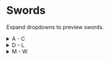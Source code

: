 # Swords

Expand dropdowns to preview swords.

<details>

<summary>A - C</summary>

#### ![](../../../.gitbook/assets/absolute\_zero.png)  Absolute Zero

#### ![](../../../.gitbook/assets/abyss\_blade.png)  Abyss Blade

#### ![](../../../.gitbook/assets/aegis\_blade.png)  Aegis Blade

#### ![](../../../.gitbook/assets/aftershock.png)  Aftershock

#### ![](../../../.gitbook/assets/anarchy\_blade.png)  Anarchy Blade

#### ![](../../../.gitbook/assets/ancient\_shiv.png)  Ancient Shiv

#### ![](../../../.gitbook/assets/animus.png)  Animus

#### ![](../../../.gitbook/assets/aquatic\_discharge.png)  Aquatic Discharge

#### ![](../../../.gitbook/assets/aquatic\_dissolution.png)  Aquatic Dissolution

#### ![](../../../.gitbook/assets/ark\_of\_the\_ancients.png)  Ark of the Ancients

#### ![](../../../.gitbook/assets/ark\_of\_the\_cosmos.png)  Ark of the Cosmos

#### ![](../../../.gitbook/assets/ark\_of\_the\_elements.png)  Ark of the Elements

#### ![](../../../.gitbook/assets/astral\_blade.png)  Astral Blade

#### ![](../../../.gitbook/assets/astral\_pike.png)  Astral Pike

#### ![](../../../.gitbook/assets/astral\_scythe.png)  Astral Scythe

#### ![](../../../.gitbook/assets/ataraxia.png)  Ataraxia

#### ![](../../../.gitbook/assets/baleful\_harvester.png)  Baleful Harvester

#### ![](../../../.gitbook/assets/banshee\_hook.png)  Banshee Hook

#### ![](../../../.gitbook/assets/basher.png)  Basher

#### ![](../../../.gitbook/assets/biome\_blade.png)  Biome Blade

#### ![](../../../.gitbook/assets/blade\_of\_enmity.png)  Blade of Enmity

#### ![](../../../.gitbook/assets/bladecrest\_oathsword.png)  Bladecrest Oathsword

#### ![](../../../.gitbook/assets/bloody\_rupture.png)  Bloody Rupture

#### ![](../../../.gitbook/assets/bonebreaker.png)  Bonebreaker

#### ![](../../../.gitbook/assets/brimlance.png)  Brimlance

#### ![](../../../.gitbook/assets/brimlash\_buster.png)  Brimlash Buster

#### ![](../../../.gitbook/assets/brimstone\_sword.png)  Brimstone Sword

#### ![](../../../.gitbook/assets/briny\_baron.png)  Briny Baron

#### ![](../../../.gitbook/assets/burnt\_sienna.png)  Burnt Sienna

#### ![](../../../.gitbook/assets/catastrophe\_claymore.png)  Catastrophe Claymore

#### ![](../../../.gitbook/assets/celestial\_claymore.png)  Celestial Claymore

#### ![](../../../.gitbook/assets/comet\_quasher.png)  Comet Quasher

#### ![](../../../.gitbook/assets/corrupted\_crusher\_blade.png)  Corrupted Crusher Blade

#### ![](../../../.gitbook/assets/cosmic\_shiv.png)  Cosmic Shiv

#### ![](../../../.gitbook/assets/crimson\_crusher\_blade.png)  Crimson Crusher Blade

#### ![](../../../.gitbook/assets/crystal\_blade.png)  Crystal Blade

</details>

<details>

<summary>D - L</summary>

#### ![](../../../.gitbook/assets/darklight\_greatsword.png)  Darklight Greatsword

#### ![](../../../.gitbook/assets/devastation.png)  Devastation

#### ![](../../../.gitbook/assets/devils\_devastation.png)  Devil's Devastation

#### ![](../../../.gitbook/assets/diseased\_pike.png)  Diseased Pike

#### ![](../../../.gitbook/assets/draconic\_destruction.png)  Draconic Destruction

#### ![](../../../.gitbook/assets/dragon\_rage.png)  Dragon Rage

#### ![](../../../.gitbook/assets/earth.png)  Earth

#### ![](../../../.gitbook/assets/earthen\_pike.png)  Earthen Pike

#### ![](../../../.gitbook/assets/elemental\_excalibur.png)  Elemental Excalibur

#### ![](../../../.gitbook/assets/elemental\_lance.png)  Elemental Lance

#### ![](../../../.gitbook/assets/entropic\_claymore.png)  Entropic Claymore

#### ![](../../../.gitbook/assets/essence\_flayer.png)  Essence Flayer

#### ![](../../../.gitbook/assets/eutrophic\_scimitar.png)  Eutrophic Scimitar

#### ![](../../../.gitbook/assets/eutrophic\_shank.png)  Eutrophic Shank

#### ![](../../../.gitbook/assets/excelsus.png)  Excelsus

#### ![](../../../.gitbook/assets/exo\_gladius.png)  Exo Gladius

#### ![](../../../.gitbook/assets/exoblade.png)  Exoblade

#### ![](../../../.gitbook/assets/feralthorn\_claymore.png)  Feralthorn Claymore

#### ![](../../../.gitbook/assets/flameburst\_shortsword.png)  Flameburst Shortsword

#### ![](../../../.gitbook/assets/flarefrost\_blade.png)  Flarefrost Blade

#### ![](../../../.gitbook/assets/floodtide.png)  Floodtide

#### ![](../../../.gitbook/assets/forbidden\_oathblade.png)  Forbidden Oathblade

#### ![](../../../.gitbook/assets/forsaken\_saber.png)  Forsaken Saber

#### ![](../../../.gitbook/assets/fractured\_ark.png)  Fractured Ark

#### ![](../../../.gitbook/assets/gaels\_greatsword.png)  Gael's Greatsword

#### ![](../../../.gitbook/assets/galactus\_blade.png)  Galactus Blade

#### ![](../../../.gitbook/assets/galileo\_gladius.png)  Galileo Gladius

#### ![](../../../.gitbook/assets/gelitic\_blade.png)  Gelitic Blade

#### ![](../../../.gitbook/assets/gilded\_proboscis.png)  Gilded Proboscis

#### ![](../../../.gitbook/assets/goldplume\_spear.png)  Goldplume Spear

#### ![](../../../.gitbook/assets/grand\_guardian.png)  Grand Guardian

#### ![](../../../.gitbook/assets/greatsword\_of\_blah.png)  Greatsword of Blah

#### ![](../../../.gitbook/assets/greatsword\_of\_judgement.png)  Greatsword of Judgement

#### ![](../../../.gitbook/assets/greentide.png)  Greentide

#### ![](../../../.gitbook/assets/hellfire\_flamberge.png)  Hellfire Flamberge

#### ![](../../../.gitbook/assets/hellion\_flower\_spear.png)  Hellion Flower Spear

#### ![](../../../.gitbook/assets/hellkite.png)  Hellkite

#### ![](../../../.gitbook/assets/holy\_collider.png)  Holy Collider

#### ![](../../../.gitbook/assets/lion\_heart.png)  Lion Heart

#### ![](../../../.gitbook/assets/lucrecia.png)  Lucrecia

</details>

<details>

<summary>M - W</summary>

#### ![](../../../.gitbook/assets/majestic\_guard.png)  Majestic Guard

#### ![](../../../.gitbook/assets/mariana.png)  Mariana

#### ![](../../../.gitbook/assets/mirror\_blade.png)  Mirror Blade

#### ![](../../../.gitbook/assets/mourningstar.png)  Mourningstar

#### ![](../../../.gitbook/assets/neptunes\_bounty.png)  Neptune's Bounty

#### ![](../../../.gitbook/assets/nights\_stabber.png)  Night's Stabber

#### ![](../../../.gitbook/assets/old\_lord\_oathsword.png)  Old Lord Oathsword

#### ![](../../../.gitbook/assets/omniblade.png)  Omniblade

#### ![](../../../.gitbook/assets/phoenix\_blade.png)  Phoenix Blade

#### ![](../../../.gitbook/assets/plague\_keeper.png)  Plague Keeper

#### ![](../../../.gitbook/assets/prismatic\_breaker.png)  Prismatic Breaker

#### ![](../../../.gitbook/assets/red\_sun.png)  Red Sun

#### ![](../../../.gitbook/assets/redtide\_sword.png)  Redtide Sword

#### ![](../../../.gitbook/assets/solstice\_claymore.png)  Solstice Claymore

#### ![](../../../.gitbook/assets/soul\_edge.png)  Soul Edge

#### ![](../../../.gitbook/assets/soul\_harvester.png)  Soul Harvester

#### ![](../../../.gitbook/assets/stellar\_striker.png)  Stellar Striker

#### ![](../../../.gitbook/assets/storm\_ruler.png)  Storm Ruler

#### ![](../../../.gitbook/assets/swordsplosion.png)  Swordsplosion

#### <img src="../../../.gitbook/assets/teardrop_cleaver.png" alt="" data-size="original">  Teardrop Cleaver

#### ![](../../../.gitbook/assets/temporal\_floe\_sword.png)  Temporal Floe Sword

#### ![](../../../.gitbook/assets/terra\_edge.png)  Terra Edge

#### ![](../../../.gitbook/assets/terra\_lance.png)  Terra Lance

#### ![](../../../.gitbook/assets/terra\_shiv.png)  Terra Shiv

#### ![](../../../.gitbook/assets/terror\_blade.png)  Terror Blade

#### ![](../../../.gitbook/assets/the\_burning\_sky.png)  The Burning Sky

#### ![](../../../.gitbook/assets/the\_enforcer.png)  The Enforcer

#### ![](../../../.gitbook/assets/the\_last\_mourning.png)  The Last Mourning

#### ![](../../../.gitbook/assets/the\_mutilator.png)  The Mutilator

#### ![](../../../.gitbook/assets/trinity.png)  Trinity

#### ![](../../../.gitbook/assets/true\_excalibur\_shortsword.png)  True Excalibur Shortsword

#### ![](../../../.gitbook/assets/true\_forbidden\_oathblade.png)  True Forbidden Oathblade

#### ![](../../../.gitbook/assets/true\_nights\_stabber.png)  True Night's Stabber

#### ![](../../../.gitbook/assets/true\_tyrants\_ultisword.png)  True Tyrant's Ultisword

#### ![](../../../.gitbook/assets/tyrant\_yharims\_ultisword.png)  Tyrant Yharim's Ultisword

#### ![](../../../.gitbook/assets/ultimus\_cleaver.png)  Ultimus Cleaver

#### ![](../../../.gitbook/assets/vein\_burster.png)  Vein Burster

#### ![](../../../.gitbook/assets/virulence.png)  Virulence

#### ![](../../../.gitbook/assets/warblade.png)  Warblade

#### ![](../../../.gitbook/assets/wind\_blade.png)  Wind Blade

#### ![](../../../.gitbook/assets/wulfrum\_blade.png)  Wulfrum Blade

</details>

